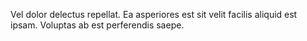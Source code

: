 Vel dolor delectus repellat. Ea asperiores est sit velit facilis aliquid est ipsam. Voluptas ab est perferendis saepe.